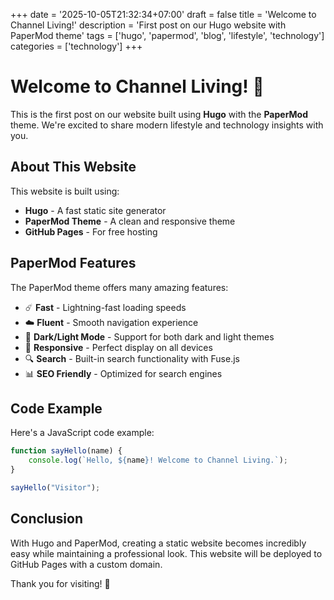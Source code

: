 +++
date = '2025-10-05T21:32:34+07:00'
draft = false
title = 'Welcome to Channel Living!'
description = 'First post on our Hugo website with PaperMod theme'
tags = ['hugo', 'papermod', 'blog', 'lifestyle', 'technology']
categories = ['technology']
+++

# Welcome to Channel Living! 🎉

This is the first post on our website built using **Hugo** with the **PaperMod** theme. We're excited to share modern lifestyle and technology insights with you.

## About This Website

This website is built using:
- **Hugo** - A fast static site generator
- **PaperMod Theme** - A clean and responsive theme
- **GitHub Pages** - For free hosting

## PaperMod Features

The PaperMod theme offers many amazing features:

- ☄️ **Fast** - Lightning-fast loading speeds
- ☁️ **Fluent** - Smooth navigation experience
- 🌙 **Dark/Light Mode** - Support for both dark and light themes
- 📱 **Responsive** - Perfect display on all devices
- 🔍 **Search** - Built-in search functionality with Fuse.js
- 📊 **SEO Friendly** - Optimized for search engines

## Code Example

Here's a JavaScript code example:

```javascript
function sayHello(name) {
    console.log(`Hello, ${name}! Welcome to Channel Living.`);
}

sayHello("Visitor");
```

## Conclusion

With Hugo and PaperMod, creating a static website becomes incredibly easy while maintaining a professional look. This website will be deployed to GitHub Pages with a custom domain.

Thank you for visiting! 🙏
